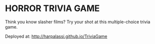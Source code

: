 # HORROR TRIVIA GAME 

Think you know slasher films? Try your shot at this multiple-choice trivia game.

Deployed at: http://harpalassi.github.io/TriviaGame

